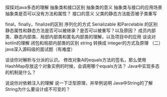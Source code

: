 探探对java多态的理解
抽象类和接口区别
抽象类的意义
抽象类与接口的应用场景
抽象类是否可以没有方法和属性？
接口的意义
父类的静态方法能否被子类重写

final，finally，finalize的区别
序列化的方式
Serializable 和Parcelable 的区别
静态属性和静态方法是否可以被继承？是否可以被重写？以及原因？
成员内部类、静态内部类、局部内部类和匿名内部类的理解，以及项目中的应用
谈谈对kotlin的理解
闭包和局部内部类的区别
string 转换成 integer的方式及原理
（二） java深入源码级的面试题（有难度）

谈谈你对解析与分派的认识。
修改对象A的equals方法的签名，那么使用HashMap存放这个对象实例的时候，会调用哪个equals方法？
Java中实现多态的机制是什么？


说说你对依赖注入的理解
说一下泛型原理，并举例说明
Java中String的了解
String为什么要设计成不可变的？
